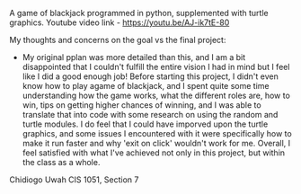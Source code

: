 A game of blackjack programmed in python, supplemented with turtle graphics.
Youtube video link - https://youtu.be/AJ-ik7tE-80 

My thoughts and concerns on the goal vs the final project:
- My original pplan was more detailed than this, and I am a bit disappointed that I couldn't fulfill the entire vision I had in mind but I feel like I did a good enough job! Before starting this project, I didn't even know how to play agame of blackjack, and I spent quite some time understanding how the game works, what the different roles are, how to win, tips on getting higher chances of winning, and I was able to translate that into code with some research on using the random and turtle modules. I do feel that I could have imporved upon the turtle graphics, and some issues I encountered with it were specifically how to make it run faster and why 'exit on click' wouldn't work for me. Overall, I feel satisfied with what I've achieved not only in this project, but within the class as a whole.

Chidiogo Uwah
CIS 1051, Section 7
